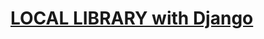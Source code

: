 
# [LOCAL LIBRARY with Django](https://developer.mozilla.org/en-US/docs/Learn/Server-side/Django/Tutorial_local_library_website)